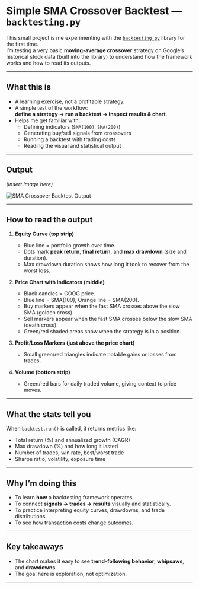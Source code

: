 # Simple SMA Crossover Backtest — `backtesting.py`

This small project is me experimenting with the [`backtesting.py`](https://kernc.github.io/backtesting.py/) library for the first time.  
I’m testing a very basic **moving-average crossover** strategy on Google’s historical stock data (built into the library) to understand how the framework works and how to read its outputs.

---

## What this is

- A learning exercise, not a profitable strategy.
- A simple test of the workflow:  
  **define a strategy → run a backtest → inspect results & chart**.
- Helps me get familiar with:
  - Defining indicators (`SMA(100)`, `SMA(200)`)
  - Generating buy/sell signals from crossovers
  - Running a backtest with trading costs
  - Reading the visual and statistical output

---

## Output

*(Insert image here)*

![SMA Crossover Backtest Output](./sma_crossover_output.png)

---

## How to read the output

1. **Equity Curve (top strip)**  
   - Blue line = portfolio growth over time.  
   - Dots mark **peak return**, **final return**, and **max drawdown** (size and duration).  
   - Max drawdown duration shows how long it took to recover from the worst loss.

2. **Price Chart with Indicators (middle)**  
   - Black candles = GOOG price.  
   - Blue line = SMA(100), Orange line = SMA(200).  
   - Buy markers appear when the fast SMA crosses above the slow SMA (golden cross).  
   - Sell markers appear when the fast SMA crosses below the slow SMA (death cross).  
   - Green/red shaded areas show when the strategy is in a position.

3. **Profit/Loss Markers (just above the price chart)**  
   - Small green/red triangles indicate notable gains or losses from trades.

4. **Volume (bottom strip)**  
   - Green/red bars for daily traded volume, giving context to price moves.

---

## What the stats tell you

When `backtest.run()` is called, it returns metrics like:

- Total return (%) and annualized growth (CAGR)  
- Max drawdown (%) and how long it lasted  
- Number of trades, win rate, best/worst trade  
- Sharpe ratio, volatility, exposure time  

---

## Why I’m doing this

- To learn **how** a backtesting framework operates.  
- To connect **signals → trades → results** visually and statistically.  
- To practice interpreting equity curves, drawdowns, and trade distributions.  
- To see how transaction costs change outcomes.

---

## Key takeaways

- The chart makes it easy to see **trend-following behavior**, **whipsaws**, and **drawdowns**.  
- The goal here is exploration, not optimization.

---
